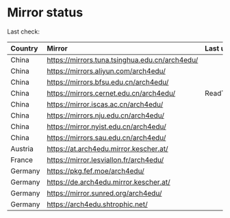 <script src="./time.js"></script>
# Mirror status
Last check: <script type="text/javascript">localize(1748744793.2712386);</script>

|Country|Mirror|Last update|
|:------|:-----|:----------|
|China|https://mirrors.tuna.tsinghua.edu.cn/arch4edu/|<script type="text/javascript">localize(1748717489);</script>|
|China|https://mirrors.aliyun.com/arch4edu/|<script type="text/javascript">localize(1748717489);</script>|
|China|https://mirrors.bfsu.edu.cn/arch4edu/|<script type="text/javascript">localize(1748717489);</script>|
|China|https://mirrors.cernet.edu.cn/arch4edu/|ReadTimeout|
|China|https://mirror.iscas.ac.cn/arch4edu/|<script type="text/javascript">localize(1748717489);</script>|
|China|https://mirrors.nju.edu.cn/arch4edu/|<script type="text/javascript">localize(1748673856);</script>|
|China|https://mirror.nyist.edu.cn/arch4edu/|<script type="text/javascript">localize(1748673856);</script>|
|China|https://mirrors.sau.edu.cn/arch4edu/|<script type="text/javascript">localize(1731653531);</script>|
|Austria|https://at.arch4edu.mirror.kescher.at/|<script type="text/javascript">localize(1748717489);</script>|
|France|https://mirror.lesviallon.fr/arch4edu/|<script type="text/javascript">localize(1748717489);</script>|
|Germany|https://pkg.fef.moe/arch4edu/|<script type="text/javascript">localize(1748717489);</script>|
|Germany|https://de.arch4edu.mirror.kescher.at/|<script type="text/javascript">localize(1748717489);</script>|
|Germany|https://mirror.sunred.org/arch4edu/|<script type="text/javascript">localize(1748717489);</script>|
|Germany|https://arch4edu.shtrophic.net/|<script type="text/javascript">localize(1748717489);</script>|

<script src="./tablefilter/tablefilter.js"></script>
<script src="./table.js"></script>
